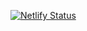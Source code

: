 [![Netlify Status](https://api.netlify.com/api/v1/badges/446379f2-da94-496f-bd6e-cf4ceb077ec6/deploy-status)](https://app.netlify.com/sites/lucent-tiramisu-ba734f/deploys)
